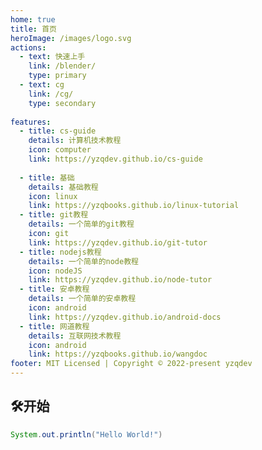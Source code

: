 ```yaml
---
home: true
title: 首页
heroImage: /images/logo.svg
actions:
  - text: 快速上手
    link: /blender/
    type: primary
  - text: cg
    link: /cg/
    type: secondary
   
features:
  - title: cs-guide
    details: 计算机技术教程
    icon: computer
    link: https://yzqdev.github.io/cs-guide
 
  - title: 基础
    details: 基础教程
    icon: linux
    link: https://yzqbooks.github.io/linux-tutorial
  - title: git教程
    details: 一个简单的git教程
    icon: git
    link: https://yzqdev.github.io/git-tutor  
  - title: nodejs教程
    details: 一个简单的node教程
    icon: nodeJS
    link: https://yzqdev.github.io/node-tutor  
  - title: 安卓教程
    details: 一个简单的安卓教程
    icon: android
    link: https://yzqdev.github.io/android-docs
  - title: 网道教程
    details: 互联网技术教程
    icon: android
    link: https://yzqbooks.github.io/wangdoc
footer: MIT Licensed | Copyright © 2022-present yzqdev
---
```

## 🛠开始

```java
System.out.println("Hello World!")
```
